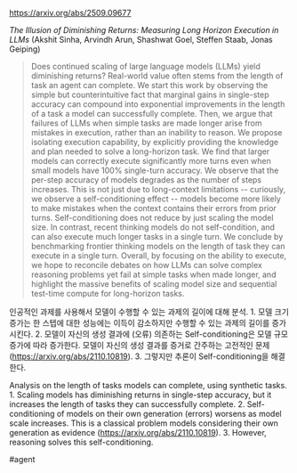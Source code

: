 https://arxiv.org/abs/2509.09677

*The Illusion of Diminishing Returns: Measuring Long Horizon Execution in LLMs* (Akshit Sinha, Arvindh Arun, Shashwat Goel, Steffen Staab, Jonas Geiping)

> Does continued scaling of large language models (LLMs) yield diminishing returns? Real-world value often stems from the length of task an agent can complete. We start this work by observing the simple but counterintuitive fact that marginal gains in single-step accuracy can compound into exponential improvements in the length of a task a model can successfully complete. Then, we argue that failures of LLMs when simple tasks are made longer arise from mistakes in execution, rather than an inability to reason. We propose isolating execution capability, by explicitly providing the knowledge and plan needed to solve a long-horizon task. We find that larger models can correctly execute significantly more turns even when small models have 100\% single-turn accuracy. We observe that the per-step accuracy of models degrades as the number of steps increases. This is not just due to long-context limitations -- curiously, we observe a self-conditioning effect -- models become more likely to make mistakes when the context contains their errors from prior turns. Self-conditioning does not reduce by just scaling the model size. In contrast, recent thinking models do not self-condition, and can also execute much longer tasks in a single turn. We conclude by benchmarking frontier thinking models on the length of task they can execute in a single turn. Overall, by focusing on the ability to execute, we hope to reconcile debates on how LLMs can solve complex reasoning problems yet fail at simple tasks when made longer, and highlight the massive benefits of scaling model size and sequential test-time compute for long-horizon tasks.

인공적인 과제를 사용해서 모델이 수행할 수 있는 과제의 길이에 대해 분석. 1. 모델 크기 증가는 한 스텝에 대한 성능에는 이득이 감소하지만 수행할 수 있는 과제의 길이를 증가시킨다. 2. 모델이 자신의 생성 결과에 (오류) 의존하는 Self-conditioning은 모델 규모 증가에 따라 증가한다. 모델이 자신의 생성 결과를 증거로 간주하는 고전적인 문제 (https://arxiv.org/abs/2110.10819). 3. 그렇지만 추론이 Self-conditioning을 해결한다.

Analysis on the length of tasks models can complete, using synthetic tasks. 1. Scaling models has diminishing returns in single-step accuracy, but it increases the length of tasks they can successfully complete. 2. Self-conditioning of models on their own generation (errors) worsens as model scale increases. This is a classical problem models considering their own generation as evidence (https://arxiv.org/abs/2110.10819). 3. However, reasoning solves this self-conditioning.

#agent 